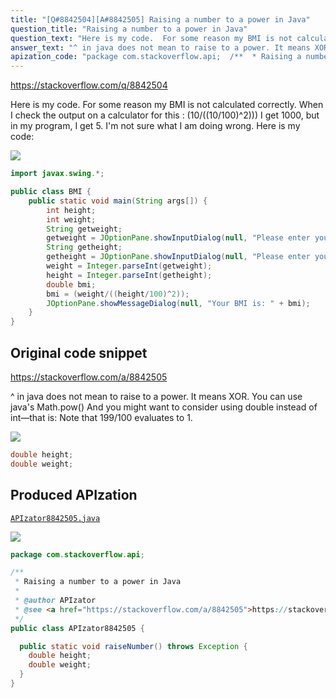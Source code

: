 ```yaml
---
title: "[Q#8842504][A#8842505] Raising a number to a power in Java"
question_title: "Raising a number to a power in Java"
question_text: "Here is my code.  For some reason my BMI is not calculated correctly. When I check the output on a calculator for this : (10/((10/100)^2))) I get 1000, but in my program, I get 5.  I'm not sure what I am doing wrong.  Here is my code:"
answer_text: "^ in java does not mean to raise to a power. It means XOR. You can use java's Math.pow() And you might want to consider using double instead of int—that is: Note that 199/100 evaluates to 1."
apization_code: "package com.stackoverflow.api;  /**  * Raising a number to a power in Java  *  * @author APIzator  * @see <a href=\"https://stackoverflow.com/a/8842505\">https://stackoverflow.com/a/8842505</a>  */ public class APIzator8842505 {    public static void raiseNumber() throws Exception {     double height;     double weight;   } }"
---
```


https://stackoverflow.com/q/8842504

Here is my code.  For some reason my BMI is not calculated correctly.
When I check the output on a calculator for this : (10/((10/100)^2))) I get 1000, but in my program, I get 5.  I&#x27;m not sure what I am doing wrong.  Here is my code:


<div class="code-logo"><img src="/stackoverflow.png" /></div>

```java
import javax.swing.*;

public class BMI {
    public static void main(String args[]) {
        int height;
        int weight;
        String getweight;
        getweight = JOptionPane.showInputDialog(null, "Please enter your weight in Kilograms");
        String getheight;
        getheight = JOptionPane.showInputDialog(null, "Please enter your height in Centimeters");
        weight = Integer.parseInt(getweight);
        height = Integer.parseInt(getheight);
        double bmi;
        bmi = (weight/((height/100)^2));
        JOptionPane.showMessageDialog(null, "Your BMI is: " + bmi);
    }
}
```


## Original code snippet

https://stackoverflow.com/a/8842505

^ in java does not mean to raise to a power. It means XOR.
You can use java&#x27;s Math.pow()
And you might want to consider using double instead of int—that is:
Note that 199/100 evaluates to 1.

<div class="code-logo"><img src="/stackoverflow.png" /></div>

```java
double height;
double weight;
```

## Produced APIzation

[`APIzator8842505.java`](https://github.com/pasqualesalza/apization-temp-data/raw/master/search/APIzator8842505.java)

<div class="code-logo"><img src="/apizator.png" /></div>

```java
package com.stackoverflow.api;

/**
 * Raising a number to a power in Java
 *
 * @author APIzator
 * @see <a href="https://stackoverflow.com/a/8842505">https://stackoverflow.com/a/8842505</a>
 */
public class APIzator8842505 {

  public static void raiseNumber() throws Exception {
    double height;
    double weight;
  }
}

```